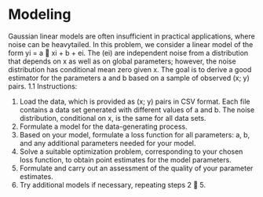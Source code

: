 # Modeling

Gaussian linear models are often insufficient in practical applications, where noise can be heavytailed.
In this problem, we consider a linear model of the form yi = a  xi + b + ei. The (ei) are
independent noise from a distribution that depends on x as well as on global parameters; however,
the noise distribution has conditional mean zero given x. The goal is to derive a good estimator for
the parameters a and b based on a sample of observed (x; y) pairs.
1.1 Instructions:
1. Load the data, which is provided as (x; y) pairs in CSV format. Each file contains a data set
generated with different values of a and b. The noise distribution, conditional on x, is the
same for all data sets.
2. Formulate a model for the data-generating process.
3. Based on your model, formulate a loss function for all parameters: a, b, and any additional
parameters needed for your model.
4. Solve a suitable optimization problem, corresponding to your chosen loss function, to obtain
point estimates for the model parameters.
5. Formulate and carry out an assessment of the quality of your parameter estimates.
6. Try additional models if necessary, repeating steps 2 􀀀 5.
